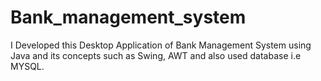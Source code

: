 # Bank_management_system
I Developed this Desktop Application of Bank Management System using Java and its concepts such as Swing, AWT  and also used database i.e MYSQL. 
